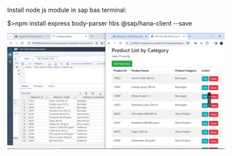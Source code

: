 Install node js module in sap bas terminal:

$>npm install express body-parser hbs @sap/hana-client --save

![alt text](https://github.com/jenizar/hanadb-crud-app-with-node-js-express/blob/master/screenshot/sap_hanadb_menu.PNG)


